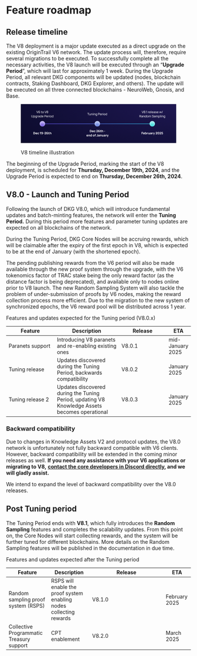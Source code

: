 # Feature roadmap

## Release timeline

The V8 deployment is a major update executed as a direct upgrade on the existing OriginTrail V6 network. The update process will, therefore, require several migrations to be executed. To successfully complete all the necessary activities, the V8 launch will be executed through an “**Upgrade Period**”, which will last for approximately 1 week. During the Upgrade Period, all relevant DKG components will be updated (nodes, blockchain contracts, Staking Dashboard, DKG Explorer, and others). The update will be executed on all three connected blockchains - NeuroWeb, Gnosis, and Base.&#x20;



<figure><img src="../../../.gitbook/assets/V8 Timeline.png" alt=""><figcaption><p>V8 timeline illustration</p></figcaption></figure>

The beginning of the Upgrade Period, marking the start of the V8 deployment, is scheduled for **Thursday, December 19th, 2024**, and the Upgrade Period is expected to end on **Thursday, December 26th, 2024**.

## V8.0 - Launch and Tuning Period

Following the launch of DKG V8.0, which will introduce fundamental updates and batch-minting features, the network will enter the **Tuning Period.** During this period more features and parameter tuning updates are expected on all blockchains of the network.&#x20;

During the Tuning Period, DKG Core Nodes will be accruing rewards, which will be claimable after the expiry of the first epoch in V8, which is expected to be at the end of January (with the shortened epoch).&#x20;

The pending publishing rewards from the V6 period will also be made available through the new proof system through the upgrade, with the V6 tokenomics factor of TRAC stake being the only reward factor (as the distance factor is being deprecated), and available only to nodes online prior to V8 launch. The new Random Sampling System will also tackle the problem of under-submission of proofs by V6 nodes, making the reward collection process more efficient. Due to the migration to the new system of synchronized epochs, the V6 reward pool will be distributed across 1 year.

Features and updates expected for the Tuning period  (V8.0.x)

<table><thead><tr><th width="182">Feature</th><th width="246">Description</th><th width="180">Release</th><th>ETA</th></tr></thead><tbody><tr><td>Paranets support</td><td>Introducing V8 paranets and re-enabling existing ones</td><td>V8.0.1</td><td>mid-January 2025</td></tr><tr><td>Tuning release</td><td>Updates discovered during the Tuning Period, backwards compatibility</td><td>V8.0.2</td><td>January 2025</td></tr><tr><td>Tuning release 2</td><td>Updates discovered during the Tuning Period, updating V8 Knowledge Assets becomes operational</td><td>V8.0.3</td><td>January 2025</td></tr></tbody></table>

### Backward compatibility

Due to changes in Knowledge Assets V2 and protocol updates, the V8.0 network is unfortunately not fully backward compatible with V6 clients. However, backward compatibility will be extended in the coming minor releases as well.  **If you need any assistance with your V6 applications or migrating to V8,** [**contact the core developers in Discord directly**](https://discord.gg/xCaY7hvNwD)**, and we will gladly assist.**&#x20;

We intend to expand the level of backward compatibility over the V8.0 releases.

## Post Tuning period

The Tuning Period ends with **V8.1**, which fully introduces the **Random Sampling** features and completes the scalability updates. From this point on, the Core Nodes will start collecting rewards, and the system will be further tuned for different blockchains. More details on the Random Sampling features will be published in the documentation in due time.

Features and updates expected after the Tuning period

<table><thead><tr><th>Feature</th><th>Description</th><th width="187">Release</th><th>ETA</th></tr></thead><tbody><tr><td>Random sampling proof system (RSPS)</td><td>RSPS will enable the proof system enabling nodes collecting rewards</td><td>V8.1.0</td><td>February 2025</td></tr><tr><td>Collective Programmatic Treasury support</td><td>CPT enablement</td><td>V8.2.0</td><td>March 2025</td></tr></tbody></table>
